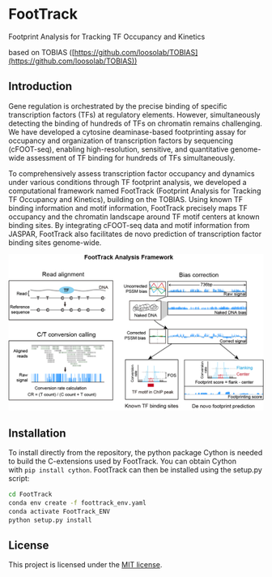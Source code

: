 # FootTrack

Footprint Analysis for Tracking TF Occupancy and Kinetics

based on TOBIAS ([https://github.com/loosolab/TOBIAS](https://github.com/loosolab/TOBIAS))

Introduction 
------------

Gene regulation is orchestrated by the precise binding of specific transcription factors (TFs) at regulatory elements. However, simultaneously detecting the binding of hundreds of TFs on chromatin remains challenging. We have developed a cytosine deaminase-based footprinting assay for occupancy and organization of transcription factors by sequencing (cFOOT-seq), enabling high-resolution, sensitive, and quantitative genome-wide assessment of TF binding for hundreds of TFs simultaneously.

To comprehensively assess transcription factor occupancy and dynamics under various conditions through TF footprint analysis, we developed a computational framework named FootTrack (Footprint Analysis for Tracking TF Occupancy and Kinetics), building on the TOBIAS. Using known TF binding information and motif information, FootTrack precisely maps TF occupancy and the chromatin landscape around TF motif centers at known binding sites. By integrating cFOOT-seq data and motif information from JASPAR, FootTrack also facilitates de novo prediction of transcription factor binding sites genome-wide.

<img src="/figures/framework.png">

Installation
------------

To install directly from the repository, the python package Cython is needed to build the C-extensions used by FootTrack. You can obtain Cython with `pip install cython`. FootTrack can then be installed using the setup.py script:

```bash
cd FootTrack
conda env create -f foottrack_env.yaml
conda activate FootTrack_ENV
python setup.py install
```

License
------------
This project is licensed under the [MIT license](LICENSE). 
